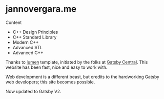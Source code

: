 # jannovergara.me

Content
- C++ Design Principles
- C++ Standard Library
- Modern C++
- Advanced STL
- Advanced C++

Thanks to [lumen](https://github.com/alxshelepenok/gatsby-starter-lumen) template, initiated by the folks at [Gatsby Central](https://www.gatsbycentral.com/). This website has been fast, nice and easy to work with.

Web development is a different beast, but credits to the hardworking Gatsby web developers; this site becomes possible.

Now updated to Gatsby V2.